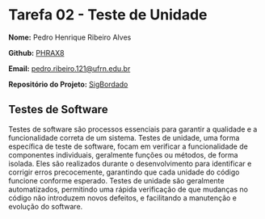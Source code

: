 # Tarefa 02 - Teste de Unidade

**Nome:** Pedro Henrique Ribeiro Alves

**Github:** [PHRAX8](https://github.com/PHRAX8)

**Email:** pedro.ribeiro.121@ufrn.edu.br

**Repositório do Projeto:** [SigBordado](https://github.com/GomesLuan/SigBordado.git)

## Testes de Software

Testes de software são processos essenciais para garantir a qualidade e a funcionalidade correta de um sistema. Testes de unidade, uma forma específica de teste de software, focam em verificar a funcionalidade de componentes individuais, geralmente funções ou métodos, de forma isolada. Eles são realizados durante o desenvolvimento para identificar e corrigir erros precocemente, garantindo que cada unidade do código funcione conforme esperado. Testes de unidade são geralmente automatizados, permitindo uma rápida verificação de que mudanças no código não introduzem novos defeitos, e facilitando a manutenção e evolução do software.

